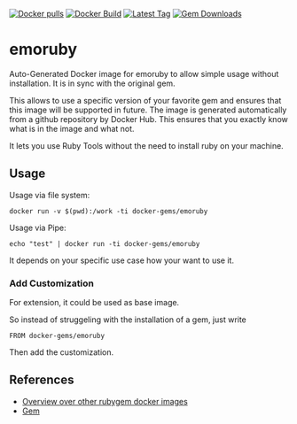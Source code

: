 [![Docker pulls](https://img.shields.io/docker/pulls/rubygem/emoruby.svg)](https://hub.docker.com/r/rubygem/emoruby/)
[![Docker Build](https://img.shields.io/docker/automated/rubygem/emoruby.svg)](https://hub.docker.com/r/rubygem/emoruby/)
[![Latest Tag](https://img.shields.io/github/tag/docker-rubygem/emoruby.svg)](https://hub.docker.com/r/rubygem/emoruby/)
[![Gem Downloads](https://img.shields.io/gem/dt/emoruby.svg)](https://rubygems.org/gems/emoruby/)
# emoruby

Auto-Generated Docker image for emoruby to allow simple usage without installation.
It is in sync with the original gem.

This allows to use a specific version of your favorite gem and ensures that this image will be supported in future.
The image is generated automatically from a github repository by Docker Hub.
This ensures that you exactly know what is in the image and what not.

It lets you use Ruby Tools without the need to install ruby on your machine.

## Usage

Usage via file system:

`docker run -v $(pwd):/work -ti docker-gems/emoruby`

Usage via Pipe:

`echo "test" | docker run -ti docker-gems/emoruby`

It depends on your specific use case how your want to use it.

### Add Customization

For extension, it could be used as base image.

So instead of struggeling with the installation of a gem, just write

`FROM docker-gems/emoruby`

Then add the customization.

## References

 - [Overview over other rubygem docker images](https://github.com/thinkbot/docker-rubygem)
 - [Gem](https://rubygems.org/gems/emoruby/)
